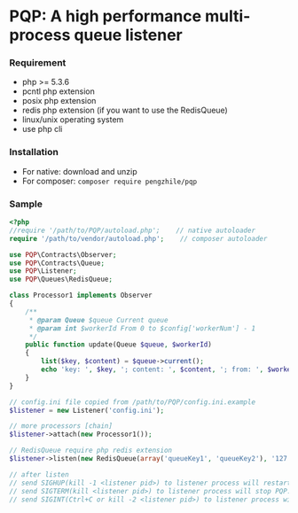 # PQP: A high performance multi-process queue listener

### Requirement

* php >= 5.3.6
* pcntl php extension
* posix php extension
* redis php extension (if you want to use the RedisQueue)
* linux/unix operating system
* use php cli

### Installation

* For native: download and unzip
* For composer: `composer require pengzhile/pqp`

### Sample

```php
<?php
//require '/path/to/PQP/autoload.php';    // native autoloader
require '/path/to/vendor/autoload.php';    // composer autoloader

use PQP\Contracts\Observer;
use PQP\Contracts\Queue;
use PQP\Listener;
use PQP\Queues\RedisQueue;

class Processor1 implements Observer
{
    /**
     * @param Queue $queue Current queue
     * @param int $workerId From 0 to $config['workerNum'] - 1
     */
    public function update(Queue $queue, $workerId)
    {
        list($key, $content) = $queue->current();
        echo 'key: ', $key, '; content: ', $content, '; from: ', $workerId, PHP_EOL;
    }
}

// config.ini file copied from /path/to/PQP/config.ini.example
$listener = new Listener('config.ini');

// more processors [chain]
$listener->attach(new Processor1());

// RedisQueue require php redis extension
$listener->listen(new RedisQueue(array('queueKey1', 'queueKey2'), '127.0.0.1'));

// after listen
// send SIGHUP(kill -1 <listener pid>) to listener process will restart all workers.
// send SIGTERM(kill <listener pid>) to listener process will stop PQP.
// send SIGINT(Ctrl+C or kill -2 <listener pid>) to listener process will stop PQP.
```
